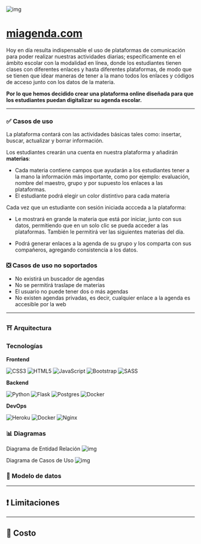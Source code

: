 ![img](https://i.ibb.co/L8SthzY/untitled-2.png)  
# [miagenda.com](https://miagendacom.herokuapp.com)

Hoy en día resulta indispensable el uso de plataformas de comunicación para poder realizar nuestras actividades diarias; específicamente en el ámbito escolar con la modalidad en línea, donde los estudiantes tienen clases con diferentes enlaces y hasta diferentes plataformas, de modo que se tienen que idear maneras de tener a la mano todos los enlaces y códigos de acceso junto con los datos de la materia.

**Por lo que hemos decidido crear una plataforma online diseñada para que los estudiantes puedan digitalizar su agenda escolar.**

---
### ✅ Casos de uso
La plataforma contará con las actividades básicas tales como: insertar,
buscar, actualizar y borrar información.

Los estudiantes crearán una cuenta en nuestra plataforma y añadirán **materias**:
- Cada materia contiene campos que ayudarán a los estudiantes tener a la
mano la información más importante, como por ejemplo: evaluación,
nombre del maestro, grupo y por supuesto los enlaces a las plataformas.
- El estudiante podrá elegir un color distintivo para cada materia

Cada vez que un estudiante con sesión iniciada accceda a la plataforma:
- Le mostrará en grande la materia que está por iniciar, junto con sus datos, permitiendo que en un solo
clic se pueda acceder a las plataformas. También le permitirá ver las siguientes materias del día.

- Podrá generar enlaces a la agenda de su grupo y los comparta con
sus compañeros, agregando consistencia a los datos.


### ❎ Casos de uso no soportados
- No existirá un buscador de agendas
- No se permitirá traslape de materias
- El usuario no puede tener dos o más agendas
- No existen agendas privadas, es decir, cualquier enlace a la agenda es accesible por la web

---
### ⛩ Arquitectura

### Tecnologías
**Frontend**

![CSS3](https://img.shields.io/badge/css3-%231572B6.svg?style=for-the-badge&logo=css3&logoColor=white)
![HTML5](https://img.shields.io/badge/html5-%23E34F26.svg?style=for-the-badge&logo=html5&logoColor=white)
![JavaScript](https://img.shields.io/badge/javascript-%23323330.svg?style=for-the-badge&logo=javascript&logoColor=%23F7DF1E)
![Bootstrap](https://img.shields.io/badge/bootstrap-%23563D7C.svg?style=for-the-badge&logo=bootstrap&logoColor=white)
![SASS](https://img.shields.io/badge/SASS-hotpink.svg?style=for-the-badge&logo=SASS&logoColor=white)

**Backend**

![Python](https://img.shields.io/badge/python-3670A0?style=for-the-badge&logo=python&logoColor=ffdd54)
![Flask](https://img.shields.io/badge/flask-%23000.svg?style=for-the-badge&logo=flask&logoColor=white)
![Postgres](https://img.shields.io/badge/postgres-%23316192.svg?style=for-the-badge&logo=postgresql&logoColor=white)
![Docker](https://img.shields.io/badge/docker-%230db7ed.svg?style=for-the-badge&logo=docker&logoColor=white)

**DevOps**

![Heroku](https://img.shields.io/badge/heroku-%23430098.svg?style=for-the-badge&logo=heroku&logoColor=white)
![Docker](https://img.shields.io/badge/docker-%230db7ed.svg?style=for-the-badge&logo=docker&logoColor=white)
![Nginx](https://img.shields.io/badge/nginx-%23009639.svg?style=for-the-badge&logo=nginx&logoColor=white)


### 📊 Diagramas

Diagrama de Entidad Relación
![img](https://i.ibb.co/r203FPw/miagenda-com.png)


Diagrama de Casos de Uso
![img](https://i.ibb.co/sVcXd3C/casosdeuso.png)

### 🧬 Modelo de datos

---
## ❗ Limitaciones

---
## 🏧 Costo
